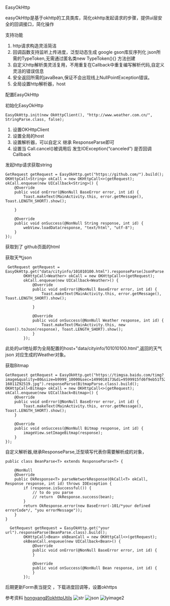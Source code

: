 EasyOkHttp

easyOkHttp是基于okhttp的工具类库，简化okhttp发起请求的步骤，提供ui层安全的回调接口，简化操作

支持功能

1. http请求构造灵活简洁
2. 回调函数支持监听上传进度，泛型动态生成 google gson库反序列化 json所需的TypeToken,无需通过匿名类new TypeToken<Bean>(){} 方法创建
3. 自定义http解析类灵活复用，不用重复在Callback中重复编写解析代码,自定义灵活的错误信息
4. 安全返回所需的javaBean,保证不会出现线上NullPointException错误。
5. 全局设置http解析器，host 
   

配置EasyOkHttp

初始化EasyOkHttp

    EasyOkHttp.init(new OkHttpClient(), "http://www.weather.com.cn/", StringParse.class, false);

1. 设置OKHttpClient
2. 设置全局的host
3. 设置解析器，可以自定义 继承 ResponseParse<T>即可
4. 设置当 Call.cancel()被调用后 发生IOException(“canceled”) 是否回调Callback

发起http请求获取string

    GetRequest getRequest = EasyOkHttp.get("https://github.com/").build();
    OKHttpCall<String> okCall = new OKHttpCall<>(getRequest);
    okCall.enqueue(new UICallback<String>() {
        @Override
        public void onError(@NonNull BaseError error, int id) {
            Toast.makeText(MainActivity.this, error.getMessage(), Toast.LENGTH_SHORT).show();
    
        }
    
        @Override
        public void onSuccess(@NonNull String response, int id) {
            webView.loadData(response, "text/html", "utf-8");
        }
    });

获取到了 github页面的html

获取天气json

     GetRequest getRequest = EasyOkHttp.get("data/cityinfo/101010100.html").responseParse(JsonParse.class).build();
            OKHttpCall<Weather> okCall = new OKHttpCall<>(getRequest);
            okCall.enqueue(new UICallback<Weather>() {
                @Override
                public void onError(@NonNull BaseError error, int id) {
                    Toast.makeText(MainActivity.this, error.getMessage(), Toast.LENGTH_SHORT).show();
    
                }
    
                @Override
                public void onSuccess(@NonNull Weather response, int id) {
                    Toast.makeText(MainActivity.this, new Gson().toJson(response), Toast.LENGTH_SHORT).show();
                }
            });

此处的url地址即为全局配置的host+"data/cityinfo/101010100.html",返回的天气json 对应生成的Weather对象。

获取Bitmap

    GetRequest getRequest = EasyOkHttp.get("https://timgsa.baidu.com/timg?image&quality=80&size=b9999_10000&sec=1499010173&di=9599915fd6f9eb51f527cbbf62a84bd6&imgtype=jpg&er=1&src=http%3A%2F%2F4493bz.1985t.com%2Fuploads%2Fallimg%2F160119%2F5-16011Z92519.jpg").responseParse(BitmapParse.class).build();
    OKHttpCall<Bitmap> okCall = new OKHttpCall<>(getRequest);
    okCall.enqueue(new UICallback<Bitmap>() {
        @Override
        public void onError(@NonNull BaseError error, int id) {
            Toast.makeText(MainActivity.this, error.getMessage(), Toast.LENGTH_SHORT).show();
        }
    
        @Override
        public void onSuccess(@NonNull Bitmap response, int id) {
            imageView.setImageBitmap(response);
        }
    });



自定义解析器,继承ResponseParse,泛型填写代表你需要解析成的对象，

    public class BeanParse<T> extends ResponseParse<T> {
    
        @NonNull
        @Override
        public OkResponse<T> parseNetworkResponse(OkCall<T> okCall, Response response, int id) throws IOException {
            if (response.isSuccessful()) {
                // to do you parse
                // return  OkResponse.success(bean);
            }
            return OkResponse.error(new BaseError(-101/*your defined errorCode*/, "you errorMessage"));
        }
    }
    
      GetRequest getRequest = EasyOkHttp.get("your url").responseParse(BeanParse.class).build();
            OKHttpCall<Bean> okBeanCall = new OKHttpCall<>(getRequest);
            okBeanCall.enqueue(new UICallback<Bean>() {
                @Override
                public void onError(@NonNull BaseError error, int id) {
                }
    
                @Override
                public void onSuccess(@NonNull Bean response, int id) {
                }
            });

后期更新Form表当提交 ，下载进度回调等，设置okhttps

参考资料
[hongyang的okhttpUtils](https://github.com/hongyangAndroid/okhttputils)
![str](https://github.com/xchengDroid/EasyOkHttp/blob/master/screenshots/str2.png)
![json](https://github.com/xchengDroid/EasyOkHttp/blob/master/screenshots/json2.png)
![lyimage2](https://github.com/xchengDroid/EasyOkHttp/blob/master/screenshots/lyimage2.png)





	














